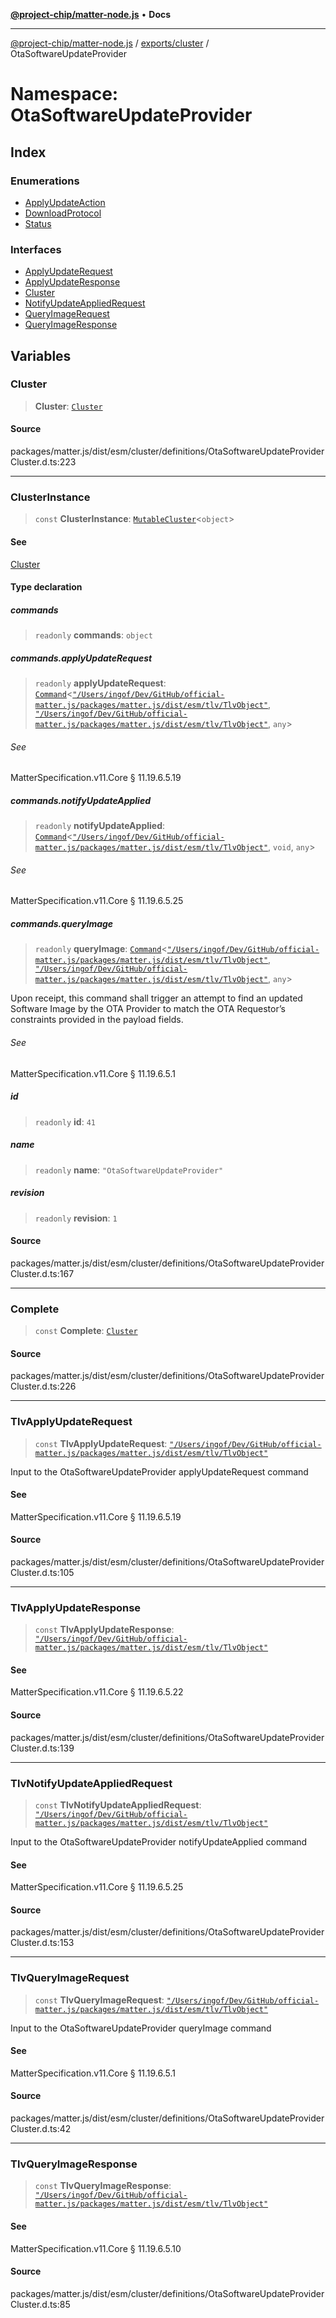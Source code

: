 [**@project-chip/matter-node.js**](../../../../README.md) • **Docs**

***

[@project-chip/matter-node.js](../../../../modules.md) / [exports/cluster](../../README.md) / OtaSoftwareUpdateProvider

# Namespace: OtaSoftwareUpdateProvider

## Index

### Enumerations

- [ApplyUpdateAction](enumerations/ApplyUpdateAction.md)
- [DownloadProtocol](enumerations/DownloadProtocol.md)
- [Status](enumerations/Status.md)

### Interfaces

- [ApplyUpdateRequest](interfaces/ApplyUpdateRequest.md)
- [ApplyUpdateResponse](interfaces/ApplyUpdateResponse.md)
- [Cluster](interfaces/Cluster.md)
- [NotifyUpdateAppliedRequest](interfaces/NotifyUpdateAppliedRequest.md)
- [QueryImageRequest](interfaces/QueryImageRequest.md)
- [QueryImageResponse](interfaces/QueryImageResponse.md)

## Variables

### Cluster

> **Cluster**: [`Cluster`](interfaces/Cluster.md)

#### Source

packages/matter.js/dist/esm/cluster/definitions/OtaSoftwareUpdateProviderCluster.d.ts:223

***

### ClusterInstance

> `const` **ClusterInstance**: [`MutableCluster`](../../interfaces/MutableCluster.md)\<`object`\>

#### See

[Cluster](README.md#cluster)

#### Type declaration

##### commands

> `readonly` **commands**: `object`

##### commands.applyUpdateRequest

> `readonly` **applyUpdateRequest**: [`Command`](../../interfaces/Command.md)\<[`"/Users/ingof/Dev/GitHub/official-matter.js/packages/matter.js/dist/esm/tlv/TlvObject"`](../../../certificate/-internal-/namespaces/Users_ingof_Dev_GitHub_official-matter.js_packages_matter.js_dist_esm_tlv_TlvObject/README.md), [`"/Users/ingof/Dev/GitHub/official-matter.js/packages/matter.js/dist/esm/tlv/TlvObject"`](../../../certificate/-internal-/namespaces/Users_ingof_Dev_GitHub_official-matter.js_packages_matter.js_dist_esm_tlv_TlvObject/README.md), `any`\>

###### See

MatterSpecification.v11.Core § 11.19.6.5.19

##### commands.notifyUpdateApplied

> `readonly` **notifyUpdateApplied**: [`Command`](../../interfaces/Command.md)\<[`"/Users/ingof/Dev/GitHub/official-matter.js/packages/matter.js/dist/esm/tlv/TlvObject"`](../../../certificate/-internal-/namespaces/Users_ingof_Dev_GitHub_official-matter.js_packages_matter.js_dist_esm_tlv_TlvObject/README.md), `void`, `any`\>

###### See

MatterSpecification.v11.Core § 11.19.6.5.25

##### commands.queryImage

> `readonly` **queryImage**: [`Command`](../../interfaces/Command.md)\<[`"/Users/ingof/Dev/GitHub/official-matter.js/packages/matter.js/dist/esm/tlv/TlvObject"`](../../../certificate/-internal-/namespaces/Users_ingof_Dev_GitHub_official-matter.js_packages_matter.js_dist_esm_tlv_TlvObject/README.md), [`"/Users/ingof/Dev/GitHub/official-matter.js/packages/matter.js/dist/esm/tlv/TlvObject"`](../../../certificate/-internal-/namespaces/Users_ingof_Dev_GitHub_official-matter.js_packages_matter.js_dist_esm_tlv_TlvObject/README.md), `any`\>

Upon receipt, this command shall trigger an attempt to find an updated Software Image by the OTA
Provider to match the OTA Requestor’s constraints provided in the payload fields.

###### See

MatterSpecification.v11.Core § 11.19.6.5.1

##### id

> `readonly` **id**: `41`

##### name

> `readonly` **name**: `"OtaSoftwareUpdateProvider"`

##### revision

> `readonly` **revision**: `1`

#### Source

packages/matter.js/dist/esm/cluster/definitions/OtaSoftwareUpdateProviderCluster.d.ts:167

***

### Complete

> `const` **Complete**: [`Cluster`](interfaces/Cluster.md)

#### Source

packages/matter.js/dist/esm/cluster/definitions/OtaSoftwareUpdateProviderCluster.d.ts:226

***

### TlvApplyUpdateRequest

> `const` **TlvApplyUpdateRequest**: [`"/Users/ingof/Dev/GitHub/official-matter.js/packages/matter.js/dist/esm/tlv/TlvObject"`](../../../certificate/-internal-/namespaces/Users_ingof_Dev_GitHub_official-matter.js_packages_matter.js_dist_esm_tlv_TlvObject/README.md)

Input to the OtaSoftwareUpdateProvider applyUpdateRequest command

#### See

MatterSpecification.v11.Core § 11.19.6.5.19

#### Source

packages/matter.js/dist/esm/cluster/definitions/OtaSoftwareUpdateProviderCluster.d.ts:105

***

### TlvApplyUpdateResponse

> `const` **TlvApplyUpdateResponse**: [`"/Users/ingof/Dev/GitHub/official-matter.js/packages/matter.js/dist/esm/tlv/TlvObject"`](../../../certificate/-internal-/namespaces/Users_ingof_Dev_GitHub_official-matter.js_packages_matter.js_dist_esm_tlv_TlvObject/README.md)

#### See

MatterSpecification.v11.Core § 11.19.6.5.22

#### Source

packages/matter.js/dist/esm/cluster/definitions/OtaSoftwareUpdateProviderCluster.d.ts:139

***

### TlvNotifyUpdateAppliedRequest

> `const` **TlvNotifyUpdateAppliedRequest**: [`"/Users/ingof/Dev/GitHub/official-matter.js/packages/matter.js/dist/esm/tlv/TlvObject"`](../../../certificate/-internal-/namespaces/Users_ingof_Dev_GitHub_official-matter.js_packages_matter.js_dist_esm_tlv_TlvObject/README.md)

Input to the OtaSoftwareUpdateProvider notifyUpdateApplied command

#### See

MatterSpecification.v11.Core § 11.19.6.5.25

#### Source

packages/matter.js/dist/esm/cluster/definitions/OtaSoftwareUpdateProviderCluster.d.ts:153

***

### TlvQueryImageRequest

> `const` **TlvQueryImageRequest**: [`"/Users/ingof/Dev/GitHub/official-matter.js/packages/matter.js/dist/esm/tlv/TlvObject"`](../../../certificate/-internal-/namespaces/Users_ingof_Dev_GitHub_official-matter.js_packages_matter.js_dist_esm_tlv_TlvObject/README.md)

Input to the OtaSoftwareUpdateProvider queryImage command

#### See

MatterSpecification.v11.Core § 11.19.6.5.1

#### Source

packages/matter.js/dist/esm/cluster/definitions/OtaSoftwareUpdateProviderCluster.d.ts:42

***

### TlvQueryImageResponse

> `const` **TlvQueryImageResponse**: [`"/Users/ingof/Dev/GitHub/official-matter.js/packages/matter.js/dist/esm/tlv/TlvObject"`](../../../certificate/-internal-/namespaces/Users_ingof_Dev_GitHub_official-matter.js_packages_matter.js_dist_esm_tlv_TlvObject/README.md)

#### See

MatterSpecification.v11.Core § 11.19.6.5.10

#### Source

packages/matter.js/dist/esm/cluster/definitions/OtaSoftwareUpdateProviderCluster.d.ts:85
